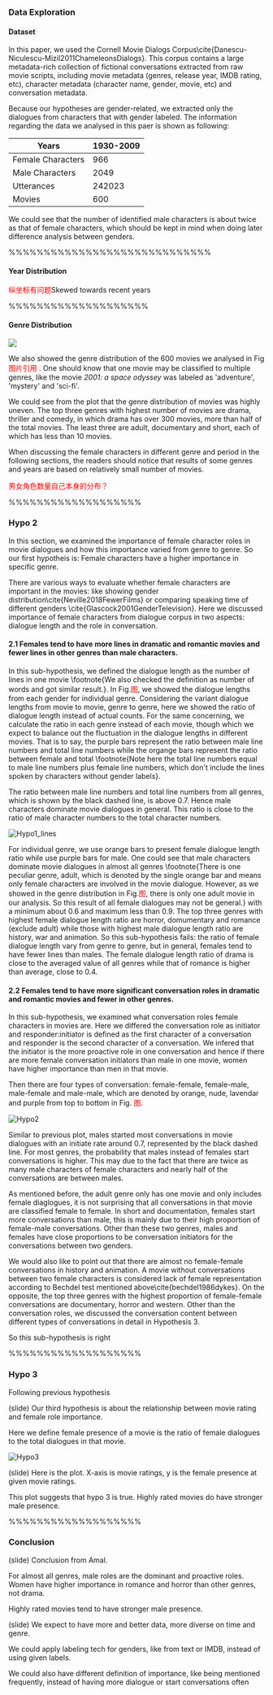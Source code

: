 ### Data Exploration

#### Dataset

In this paper,  we used the Cornell Movie Dialogs Corpus\cite{Danescu-Niculescu-Mizil2011ChameleonsDialogs}. This corpus contains a large metadata-rich collection of fictional conversations extracted from raw movie scripts, including movie metadata (genres, release year, IMDB rating, etc), character metadata (character name, gender, movie, etc) and conversation metadata. 

Because our hypotheses are gender-related, we extracted only the dialogues from characters that with gender labeled. The information regarding the data we analysed in this paer is shown as following: 

| Years             | 1930-2009 |
| ----------------- | --------- |
| Female Characters | 966       |
| Male Characters   | 2049      |
| Utterances        | 242023    |
| Movies            | 600       |

We could see that the number of identified male characters is about twice as that of female characters, which should be kept in mind when doing later difference analysis between genders.

%%%%%%%%%%%%%%%%%%%%%%%%%%%%%

#### Year Distribution 

<font color='red'>纵坐标有问题</font>Skewed towards recent years

%%%%%%%%%%%%%%%%%%%%

#### Genre Distribution

![](/Users/mac/Desktop/EmpiricalMethodsDS/Project/Draft/genre_dist.png)

We also showed the genre distribution of the 600 movies we analysed in Fig <font color='red'>图片引用</font> . One should know that one movie may be classified to multiple genres, like the movie *2001: a space odyssey* was labeled as 'adventure', 'mystery' and 'sci-fi'. 

We could see from the plot that the genre distribution of movies was highly uneven. The top three  genres with highest number of movies are drama, thriller and comedy, in which drama has over 300 movies, more than half of the total movies. The least three are adult, documentary and short, each of which has less than 10 movies. 

When discussing the female characters in different genre and period in the following sections, the readers should notice that results of some genres and years are based on relatively small number of movies.

<font color='red'>男女角色数量自己本身的分布？</font>

%%%%%%%%%%%%%%%%%%%

### Hypo 2

In this section, we examined the importance of female character roles in movie dialogues and how this importance varied from genre to genre. So our first hypotheis is: Female characters have a higher importance in specific genre.

There are various ways to evaluate whether female characters are important in the movies: like showing gender distribution\cite{Neville2018FewerFilms} or comparing speaking time of different genders \cite{Glascock2001GenderTelevision}.  Here we discussed importance of female characters from dialogue corpus in two aspects: dialogue length and the role in conversation.

#### 2.1 Females tend to have more lines in dramatic and romantic movies and fewer lines in other genres than male characters.

In this sub-hypothesis, we defined the dialogue length as the number of lines in one movie \footnote{We also checked the definition as number of words and got similar result.}. In Fig.<font color='red'>图</font>, we showed the dialogue lengths from each gender for individual genre. Considering the variant dialogue lengths from movie to movie, genre to genre, here we showed the ratio of dialogue length instead of actual counts. For the same concerning, we calculate the ratio in each genre instead of each movie, though which we expect to balance out the fluctuation in the dialogue lengths in different movies. That is to say, the purple bars represent the ratio between male line numbers and total line numbers while the organge bars represent the ratio between female and total \footnote{Note here the total line numbers equal to male line numbers plus female line numbers, which don't include the lines spoken by characters without gender labels}.

The ratio between male line numbers and total line numbers from all genres, which is shown by the black dashed line, is above 0.7. Hence male characters dominate movie dialogues in general. This ratio is close to the ratio of male character numbers to the total character numbers.  

![Hypo1_lines](/Users/mac/Desktop/EmpiricalMethodsDS/Project/Draft/Hypo1_lines.png)

For individual genre, we use orange bars to present female dialogue length ratio while use purple bars for male. One could see that male characters dominate movie dialogues in almost all genres \footnote{There is one peculiar genre, adult, which is denoted by the single orange bar and means only female characters are involved in the movie dialogue. However, as we showed in the genre distribution in Fig.<font color='red'>图</font>, there is only one adult movie in our analysis. So this result of all female dialogues may not be general.} with a minimum about 0.6 and maximum less than 0.9. The top three genres with highest female dialogue length ratio are horror, domumentary and romance (exclude adult) while those with highest male dialogue length ratio are history, war and animation. So this sub-hypothesis fails: the ratio of female dialogue length vary from genre to genre, but in general, females tend to have fewer lines than males. The female dialogue length ratio of drama is close to the averaged value of all genres while that of romance is higher than average, close to 0.4.

#### 2.2 Females tend to have more significant conversation roles in dramatic and romantic movies and fewer in other genres.

In this sub-hypothesis, we examined what conversation roles female characters in movies are. Here we differed the conversation role as initiator and responder:initiator is defined as the first character of a conversation and responder is the second character of a conversation. We infered that the initiator is the more proactive role in one conversation and hence if there are more female conversation initiators than male in one movie, women have higher importance than men in that movie.

Then there are four types of conversation: female-female, female-male, male-female and male-male, which are denoted by orange, nude, lavendar and  purple from top to bottom in Fig. <font color='red'>图</font>.

![Hypo2](/Users/mac/Desktop/EmpiricalMethodsDS/Project/Draft/Hypo2.png)

Similar to previous plot, males started most conversations in movie dialogues with an initiate rate around 0.7, represented by the black dashed line. For most genres, the probability that males instead of females start conversations is higher. This may due to the fact that there are twice as many male characters of female characters and nearly half of the conversations are between males. 

As mentioned before, the adult genre only has one movie and only includes female diaglogues, it is not surprising that all conversations in that movie are classified female to female. In short and documentation, females start more conversations than male, this is mainly due to their high proportion of female-male conversations. Other than these two genres, males and females have close proportions to be conversation initiators for the conversations between two genders.

We would also like to point out that there are almost no female-female conversations in history and animation. A movie without conversations between two female characters is considered lack of female representation according to Bechdel test mentioned above\cite{bechdel1986dykes}. On the opposite, the top three genres with the highest proportion of female-female conversations are documentary, horror and western. Other than the conversation roles, we discussed the conversation content between different types of conversations in detail in Hypothesis 3. 

So this sub-hypothesis is right 

%%%%%%%%%%%%%%%%%%%

### Hypo 3

Following previous hypothesis 

(slide) Our third hypothesis is about the relationship between movie rating and female role importance.

Here we define female presence of a movie is the ratio of female dialogues to the total dialogues in that movie.

![Hypo3](/Users/mac/Desktop/EmpiricalMethodsDS/Project/Draft/Hypo3.png)

(slide) Here is the plot. X-axis is movie ratings, y is the female presence at given movie ratings.

This plot suggests that  hypo 3 is true. Highly rated movies do have stronger male presence.



%%%%%%%%%%%%%%%%%%%

### Conclusion

(slide) Conclusion from Amal.



For almost all genres, male roles are the dominant and proactive roles. Women have higher importance in romance and horror than other genres, not drama.

Highly rated movies tend to have stronger male presence.



(slide) We expect to have more and better data, more diverse on time and genre.

We could apply labeling tech for genders, like from text or IMDB, instead of using given labels.

We could also have different definition of importance, like being mentioned frequently, instead of having more dialogue or start conversations often